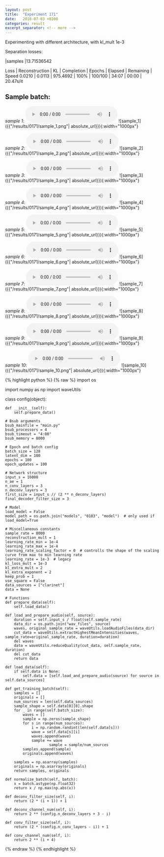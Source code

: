 ```yaml
---
layout: post
title:  "Experiment 171"
date:   2018-07-03 +0200
categories: result
excerpt_separator: <!-- more -->
---
```

Experimenting with different architecture, with kl_mult 1e-3

Separation losses:

|samples
|13.71536542

Loss | Reconstruction | KL | Completion | Epochs | Elapsed | Remaining | Speed
0.0210 | 0.0113 | 975.4692 | 100% | 100/100 | 34:07 | 00:00 | 20.47s/it<!-- more -->

## **Sample batch**:
_sample 1_:
<audio src="/ResultsOverview/results/0171/sample_1.wav" controls preload></audio>
![sample_1]({{"/results/0171/sample_1.png"| absolute_url}}){:width="1000px"}

_sample 2_:
<audio src="/ResultsOverview/results/0171/sample_2.wav" controls preload></audio>
![sample_2]({{"/results/0171/sample_2.png"| absolute_url}}){:width="1000px"}

_sample 3_:
<audio src="/ResultsOverview/results/0171/sample_3.wav" controls preload></audio>
![sample_3]({{"/results/0171/sample_3.png"| absolute_url}}){:width="1000px"}

_sample 4_:
<audio src="/ResultsOverview/results/0171/sample_4.wav" controls preload></audio>
![sample_4]({{"/results/0171/sample_4.png"| absolute_url}}){:width="1000px"}

_sample 5_:
<audio src="/ResultsOverview/results/0171/sample_5.wav" controls preload></audio>
![sample_5]({{"/results/0171/sample_5.png"| absolute_url}}){:width="1000px"}

_sample 6_:
<audio src="/ResultsOverview/results/0171/sample_6.wav" controls preload></audio>
![sample_6]({{"/results/0171/sample_6.png"| absolute_url}}){:width="1000px"}

_sample 7_:
<audio src="/ResultsOverview/results/0171/sample_7.wav" controls preload></audio>
![sample_7]({{"/results/0171/sample_7.png"| absolute_url}}){:width="1000px"}

_sample 8_:
<audio src="/ResultsOverview/results/0171/sample_8.wav" controls preload></audio>
![sample_8]({{"/results/0171/sample_8.png"| absolute_url}}){:width="1000px"}

_sample 9_:
<audio src="/ResultsOverview/results/0171/sample_9.wav" controls preload></audio>
![sample_9]({{"/results/0171/sample_9.png"| absolute_url}}){:width="1000px"}

_sample 10_:
<audio src="/ResultsOverview/results/0171/sample_10.wav" controls preload></audio>
![sample_10]({{"/results/0171/sample_10.png"| absolute_url}}){:width="1000px"}


{% highlight python %}
{% raw %}
import os

import numpy as np
import waveUtils


class config(object):

	def __init__(self):
		self.prepare_data()

	# Bsub arguments
	bsub_mainfile = "main.py"
	bsub_processors = 4
	bsub_timeout = "4:00"
	bsub_memory = 8000

	# Epoch and batch config
	batch_size = 128
	latent_dim = 100
	epochs = 100
	epoch_updates = 100

	# Network structure
	input_s = 16000
	n_ae = 1
	n_conv_layers = 3
	n_deconv_layers = 3
	first_size = input_s // (2 ** n_deconv_layers)
	final_decoder_filter_size = 3

	# Model
	load_model = False
	model_path = os.path.join("models", "0103", "model")  # only used if load_model=True

	# Miscellaneous constants
	sample_rate = 8000
	reconstruction_mult = 1
	learning_rate_min = 1e-4
	learning_rate_max = 1e-4
	learning_rate_scaling_factor = 0  # controlls the shape of the scaling curve from max to min learning rate
	learning_rate = 1e-3  # legacy
	kl_loss_mult = 1e-3
	kl_extra_mult = 2
	kl_extra_exponent = 2
	keep_prob = 1
	use_square = False
	data_sources = ["clarinet"]
	data = None

	# Functions
	def prepare_data(self):
		self.load_data()

	def load_and_prepare_audio(self, source):
		duration = self.input_s / float(self.sample_rate)
		data_dir = os.path.join("wav_files", source)
		waves, original_sample_rate = waveUtils.loadAudioFiles(data_dir)
		cut_data = waveUtils.extractHighestMeanIntensities(waves, sample_rate=original_sample_rate, duration=duration)
		del waves
		data = waveUtils.reduceQuality(cut_data, self.sample_rate, duration)
		del cut_data
		return data

	def load_data(self):
		if self.data is None:
			self.data = [self.load_and_prepare_audio(source) for source in self.data_sources]

	def get_training_batch(self):
		samples = []
		originals = []
		num_sources = len(self.data_sources)
		sample_shape = self.data[0][0].shape
		for _ in range(self.batch_size):
			waves = []
			sample = np.zeros(sample_shape)
			for s in range(num_sources):
				i = np.random.randint(len(self.data[s]))
				wave = self.data[s][i]
				waves.append(wave)
				sample += wave
                        sample = sample/num_sources
			samples.append(sample)
			originals.append(waves)

		samples = np.asarray(samples)
		originals = np.asarray(originals)
		return samples, originals

	def normalize_batch(self, batch):
		x = batch.astype(np.float32)
		return x / np.max(np.abs(x))

	def deconv_filter_size(self, i):
		return (2 * (i + 1)) + 1

	def deconv_channel_num(self, i):
		return 2 ** (config.n_deconv_layers + 3 - i)

	def conv_filter_size(self, i):
		return (2 * (config.n_conv_layers - i)) + 1

	def conv_channel_num(self, i):
		return 2 ** (i + 4)

{% endraw %}
{% endhighlight %}
